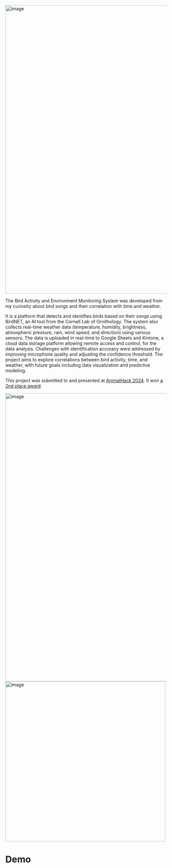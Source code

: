 <img width="900" alt="image" src="https://github.com/user-attachments/assets/67021c70-d8ec-4720-91ca-373c20b2bcb7">



The Bird Activity and Environment Monitoring System was developed from my curiosity about bird songs and their correlation with time and weather. 

It is a platform that detects and identifies birds based on their songs using BirdNET, an AI tool from the Cornell Lab of Ornithology. The system also collects real-time weather data (temperature, humidity, brightness, atmospheric pressure, rain, wind speed, and direction) using various sensors. The data is uploaded in real-time to Google Sheets and Kintone, a cloud data storage platform allowing remote access and control, for the data analysis. Challenges with identification accuracy were addressed by improving microphone quality and adjusting the confidence threshold. The project aims to explore correlations between bird activity, time, and weather, with future goals including data visualization and predictive modeling.

This project was submitted to and presented at [AnimalHack 2024](https://animalhack.org/ah24/). It won [a 2nd place award](https://animalhack2024.devpost.com/project-gallery). 


<img width="900" alt="image" src="https://github.com/user-attachments/assets/007dafc8-dbb5-48ba-82da-e8928b90ea7b">

<img width="500" alt="image" src="https://github.com/user-attachments/assets/c5ea02d6-68e4-4330-8955-97d3e6e0b8f7">


# Demo
